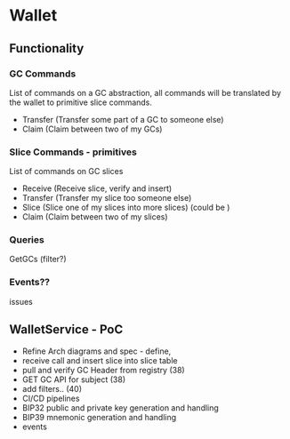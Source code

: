 # Wallet

## Functionality

### GC Commands

List of commands on a GC abstraction, all commands will be translated by the wallet to primitive slice commands.

- Transfer (Transfer some part of a GC to someone else)
- Claim (Claim between two of my GCs)

### Slice Commands - primitives

List of commands on GC slices

- Receive (Receive slice, verify and insert)
- Transfer (Transfer my slice too someone else)
- Slice (Slice one of my slices into more slices) (could be )
- Claim (Claim between two of my slices)

### Queries

GetGCs (filter?)

### Events??

issues

## WalletService - PoC

- Refine Arch diagrams and spec - define,
- receive call and insert slice into slice table
- pull and verify GC Header from registry (38)
- GET GC API for subject (38)
- add filters.. (40)
- CI/CD pipelines
- BIP32 public and private key generation and handling
- BIP39 mnemonic generation and handling
- events
